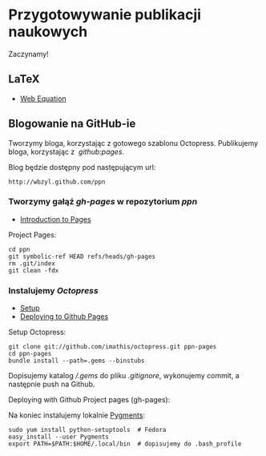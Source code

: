 # Przygotowywanie publikacji naukowych

Zaczynamy!


## LaTeX

* [Web Equation](http://webdemo.visionobjects.com/equation.html?locale=default)


## Blogowanie na GitHub-ie

Tworzymy bloga, korzystając z gotowego szablonu
Octopress. Publikujemy bloga, korzystając z  *github:pages*.

Blog będzie dostępny pod następującym url:

    http://wbzyl.github.com/ppn


### Tworzymy gałąź *gh-pages* w repozytorium *ppn*

* [Introduction to Pages](http://pages.github.com/)

Project Pages:

    cd ppn
    git symbolic-ref HEAD refs/heads/gh-pages
    rm .git/index
    git clean -fdx

### Instalujemy *Octopress*

- [Setup](http://octopress.org/docs/setup/)
- [Deploying to Github Pages](http://octopress.org/docs/deploying/github/)

Setup Octopress:

    git clone git://github.com/imathis/octopress.git ppn-pages
    cd ppn-pages
    bundle install --path=.gems --binstubs

Dopisujemy katalog */.gems* do pliku *.gitignore*,
wykonujemy commit, a następnie push na Github.

Deploying with Github Project pages (gh-pages):



Na koniec instalujemy lokalnie [Pygments](http://pygments.org/):

    sudo yum install python-setuptools  # Fedora
    easy_install --user Pygments
    export PATH=$PATH:$HOME/.local/bin  # dopisujemy do .bash_profile
